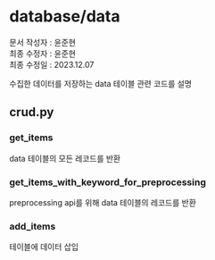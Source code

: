 # database/data
문서 작성자 : 윤준현  
최종 수정자 : 윤준현  
최종 수정일 : 2023.12.07  
  
수집한 데이터를 저장하는 data 테이블 관련 코드를 설명  
  
## crud.py

### get_items
data 테이블의 모든 레코드를 반환  

### get_items_with_keyword_for_preprocessing
preprocessing api를 위해 data 테이블의 레코드를 반환

### add_items
테이블에 데이터 삽입